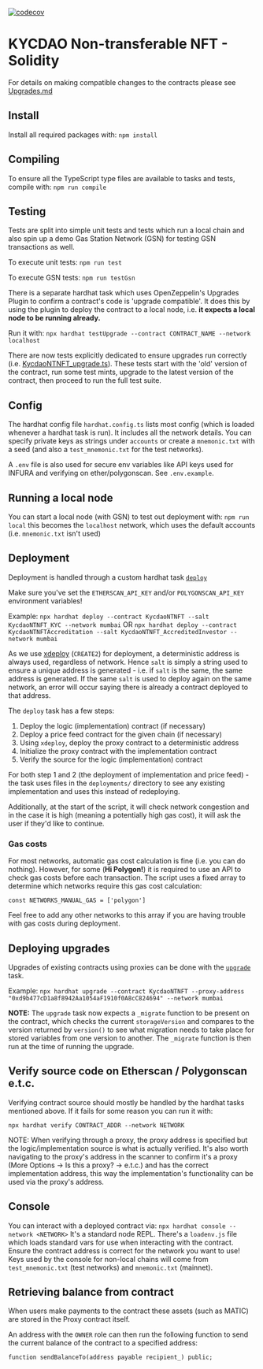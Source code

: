 [![codecov](https://codecov.io/gh/kycdao/smart-contracts/branch/main/graph/badge.svg?token=U9NMQ7VJ9S)](https://codecov.io/gh/kycdao/smart-contracts)
# KYCDAO Non-transferable NFT - Solidity

For details on making compatible changes to the contracts please see [Upgrades.md](./Upgrades.md)

## Install

Install all required packages with:
`npm install`

## Compiling

To ensure all the TypeScript type files are available to tasks and tests, compile with:
`npm run compile`

## Testing

Tests are split into simple unit tests and tests which run a local chain and also spin up a demo Gas Station Network (GSN) for testing GSN transactions as well.

To execute unit tests:
`npm run test`

To execute GSN tests:
`npm run testGsn`

There is a separate hardhat task which uses OpenZeppelin's Upgrades Plugin to confirm a contract's code is 'upgrade compatible'. It does this by using the plugin to deploy the contract to a local node, i.e. **it expects a local node to be running already.**

Run it with:
`npx hardhat testUpgrade --contract CONTRACT_NAME --network localhost`

There are now tests explicitly dedicated to ensure upgrades run correctly (i.e. [KycdaoNTNFT_upgrade.ts](./test/KycdaoNTNFT_upgrade.ts)). These tests start with the 'old' version of the contract, run some test mints, upgrade to the latest version of the contract, then proceed to run the full test suite.

## Config
The hardhat config file `hardhat.config.ts` lists most config (which is loaded whenever a hardhat task is run). It includes all the network details. You can specify private keys as strings under `accounts` or create a `mnemonic.txt` with a seed (and also a `test_mnemonic.txt` for the test networks).

A `.env` file is also used for secure env variables like API keys used for INFURA and verifying on ether/polygonscan. See `.env.example`.

## Running a local node
You can start a local node (with GSN) to test out deployment with: `npm run local` this becomes the `localhost` network, which uses the default accounts (i.e. `mnemonic.txt` isn't used)

## Deployment
Deployment is handled through a custom hardhat task [`deploy`](./tasks/deploy.ts)

Make sure you've set the `ETHERSCAN_API_KEY` and/or `POLYGONSCAN_API_KEY` environment variables!

Example:
`npx hardhat deploy --contract KycdaoNTNFT --salt KycdaoNTNFT_KYC --network mumbai`
OR
`npx hardhat deploy --contract KycdaoNTNFTAccreditation --salt KycdaoNTNFT_AccreditedInvestor --network mumbai`

As we use [xdeploy](https://github.com/pcaversaccio/xdeployer) (`CREATE2`) for deployment, a deterministic address is always used, regardless of network. Hence `salt` is simply a string used to ensure a unique address is generated - i.e. if `salt` is the same, the same address is generated. If the same `salt` is used to deploy again on the same network, an error will occur saying there is already a contract deployed to that address.

The `deploy` task has a few steps:

1. Deploy the logic (implementation) contract (if necessary)
2. Deploy a price feed contract for the given chain (if necessary)
3. Using `xdeploy`, deploy the proxy contract to a deterministic address
4. Initialize the proxy contract with the implementation contract
5. Verify the source for the logic (implementation) contract

For both step 1 and 2 (the deployment of implementation and price feed) - the task uses files in the `deployments/` directory to see any existing implementation and uses this instead of redeploying.

Additionally, at the start of the script, it will check network congestion and in the case it is high (meaning a potentially high gas cost), it will ask the user if they'd like to continue.

### Gas costs

For most networks, automatic gas cost calculation is fine (i.e. you can do nothing). However, for some (**Hi Polygon!**) it is required to use an API to check gas costs before each transaction. The script uses a fixed array to determine which networks require this gas cost calculation:

`const NETWORKS_MANUAL_GAS = ['polygon']`

Feel free to add any other networks to this array if you are having trouble with gas costs during deployment.

## Deploying upgrades
Upgrades of existing contracts using proxies can be done with the [`upgrade`](./tasks/upgrade.ts) task.

Example: `npx hardhat upgrade --contract KycdaoNTNFT --proxy-address "0xd9b477cD1a8f8942Aa1054aF1910f0A8cC824694" --network mumbai`

**NOTE:** The `upgrade` task now expects a `_migrate` function to be present on the contract, which checks the current `storageVersion` and compares to the version returned by `version()` to see what migration needs to take place for stored variables from one version to another. The `_migrate` function is then run at the time of running the upgrade.

## Verify source code on Etherscan / Polygonscan e.t.c.
Verifying contract source should mostly be handled by the hardhat tasks mentioned above. If it fails for some reason you can run it with:

`npx hardhat verify CONTRACT_ADDR --network NETWORK`

NOTE: When verifying through a proxy, the proxy address is specified but the logic/implementation source is what is actually verified. It's also worth navigating to the proxy's address in the scanner to confirm it's a proxy (More Options -> Is this a proxy? -> e.t.c.) and has the correct implementation address, this way the implementation's functionality can be used via the proxy's address.

## Console
You can interact with a deployed contract via: `npx hardhat console --network <NETWORK>`
It's a standard node REPL. There's a `loadenv.js` file which loads standard vars for use when interacting with the contract. Ensure the contract address is correct for the network you want to use!
Keys used by the console for non-local chains will come from `test_mnemonic.txt` (test networks) and `mnemonic.txt` (mainnet).

## Retrieving balance from contract
When users make payments to the contract these assets (such as MATIC) are stored in the Proxy contract itself.

An address with the `OWNER` role can then run the following function to send the current balance of the contract to a specified address:

`function sendBalanceTo(address payable recipient_) public;`
